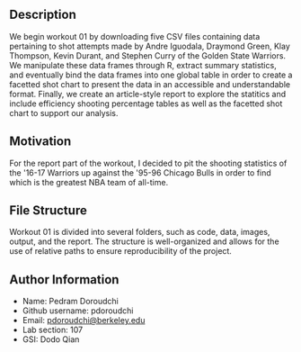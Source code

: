 ## Description

We begin workout 01 by downloading five CSV files containing data pertaining to shot attempts made by Andre Iguodala, Draymond Green, Klay Thompson, Kevin Durant, and Stephen Curry of the Golden State Warriors. We manipulate these data frames through R, extract summary statistics, and eventually bind the data frames into one global table in order to create a facetted shot chart to present the data in an accessible and understandable format. Finally, we create an article-style report to explore the statitics and include efficiency shooting percentage tables as well as the facetted shot chart to support our analysis.  

## Motivation

For the report part of the workout, I decided to pit the shooting statistics of the '16-17 Warriors up against the '95-96 Chicago Bulls in order to find which is the greatest NBA team of all-time. 

## File Structure

Workout 01 is divided into several folders, such as code, data, images, output, and the report. The structure is well-organized and allows for the use of relative paths to ensure reproducibility of the project.  

## Author Information

- Name: Pedram Doroudchi  
- Github username: pdoroudchi  
- Email: pdoroudchi@berkeley.edu  
- Lab section: 107  
- GSI: Dodo Qian  


